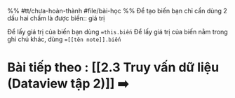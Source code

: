 %%
#tt/chưa-hoàn-thành
#file/bài-học
%%
Để tạo biến bạn chỉ cần dùng 2 dấu hai chấm là được
biến:: giá trị

Để lấy giá trị của biến bạn dùng `=this.biến`
Để lấy giá trị của biến nằm trong ghi chú khác, dùng `=[[tên note]].biến`
# Bài tiếp theo : [[2.3 Truy vấn dữ liệu (Dataview tập 2)]] ➡️


